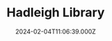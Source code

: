 ---
date: 2024-02-04T11:06:39.000Z
title: Hadleigh Library
latitude: 52.04247690042454
longitude: 0.9546660522905999
category: checkin
---